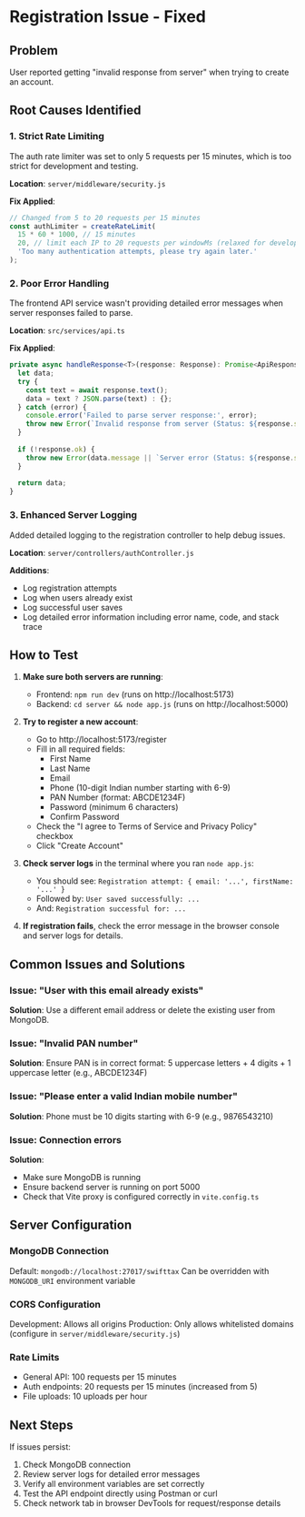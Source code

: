 # Registration Issue - Fixed

## Problem
User reported getting "invalid response from server" when trying to create an account.

## Root Causes Identified

### 1. **Strict Rate Limiting**
The auth rate limiter was set to only 5 requests per 15 minutes, which is too strict for development and testing.

**Location**: `server/middleware/security.js`

**Fix Applied**:
```javascript
// Changed from 5 to 20 requests per 15 minutes
const authLimiter = createRateLimit(
  15 * 60 * 1000, // 15 minutes
  20, // limit each IP to 20 requests per windowMs (relaxed for development)
  'Too many authentication attempts, please try again later.'
);
```

### 2. **Poor Error Handling**
The frontend API service wasn't providing detailed error messages when server responses failed to parse.

**Location**: `src/services/api.ts`

**Fix Applied**:
```typescript
private async handleResponse<T>(response: Response): Promise<ApiResponse<T>> {
  let data;
  try {
    const text = await response.text();
    data = text ? JSON.parse(text) : {};
  } catch (error) {
    console.error('Failed to parse server response:', error);
    throw new Error(`Invalid response from server (Status: ${response.status}). Please check server logs.`);
  }
  
  if (!response.ok) {
    throw new Error(data.message || `Server error (Status: ${response.status})`);
  }
  
  return data;
}
```

### 3. **Enhanced Server Logging**
Added detailed logging to the registration controller to help debug issues.

**Location**: `server/controllers/authController.js`

**Additions**:
- Log registration attempts
- Log when users already exist
- Log successful user saves
- Log detailed error information including error name, code, and stack trace

## How to Test

1. **Make sure both servers are running**:
   - Frontend: `npm run dev` (runs on http://localhost:5173)
   - Backend: `cd server && node app.js` (runs on http://localhost:5000)

2. **Try to register a new account**:
   - Go to http://localhost:5173/register
   - Fill in all required fields:
     - First Name
     - Last Name
     - Email
     - Phone (10-digit Indian number starting with 6-9)
     - PAN Number (format: ABCDE1234F)
     - Password (minimum 6 characters)
     - Confirm Password
   - Check the "I agree to Terms of Service and Privacy Policy" checkbox
   - Click "Create Account"

3. **Check server logs** in the terminal where you ran `node app.js`:
   - You should see: `Registration attempt: { email: '...', firstName: '...' }`
   - Followed by: `User saved successfully: ...`
   - And: `Registration successful for: ...`

4. **If registration fails**, check the error message in the browser console and server logs for details.

## Common Issues and Solutions

### Issue: "User with this email already exists"
**Solution**: Use a different email address or delete the existing user from MongoDB.

### Issue: "Invalid PAN number"
**Solution**: Ensure PAN is in correct format: 5 uppercase letters + 4 digits + 1 uppercase letter (e.g., ABCDE1234F)

### Issue: "Please enter a valid Indian mobile number"
**Solution**: Phone must be 10 digits starting with 6-9 (e.g., 9876543210)

### Issue: Connection errors
**Solution**: 
- Make sure MongoDB is running
- Ensure backend server is running on port 5000
- Check that Vite proxy is configured correctly in `vite.config.ts`

## Server Configuration

### MongoDB Connection
Default: `mongodb://localhost:27017/swifttax`
Can be overridden with `MONGODB_URI` environment variable

### CORS Configuration
Development: Allows all origins
Production: Only allows whitelisted domains (configure in `server/middleware/security.js`)

### Rate Limits
- General API: 100 requests per 15 minutes
- Auth endpoints: 20 requests per 15 minutes (increased from 5)
- File uploads: 10 uploads per hour

## Next Steps

If issues persist:
1. Check MongoDB connection
2. Review server logs for detailed error messages
3. Verify all environment variables are set correctly
4. Test the API endpoint directly using Postman or curl
5. Check network tab in browser DevTools for request/response details
